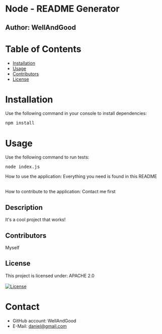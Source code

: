 
# Node - README Generator
## Author: WellAndGood

# Table of Contents
* [Installation](#installation)
* [Usage](#usage)
* [Contributors](#contributors)
* [License](#license)

# Installation
Use the following command in your console to install dependencies:
<pre>npm install</pre>

# Usage
Use the following command to run tests:
<pre>node index.js</pre>

How to use the application: Everything you need is found in this README

<br>
How to contribute to the application: Contact me first

## Description
It's a cool project that works!

## Contributors
Myself

## License
This project is licensed under:
APACHE 2.0
<br>
<br>
[![License](https://img.shields.io/badge/License-Apache%202.0-blue.svg)](https://opensource.org/licenses/Apache-2.0)


# Contact
* GitHub account: WellAndGood
* E-Mail: daniel@gmail.com
    